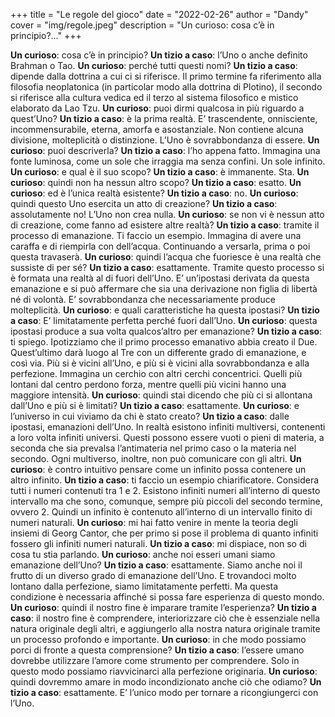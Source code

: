 +++
title = "Le regole del gioco"
date = "2022-02-26"
author = "Dandy"
cover = "img/regole.jpeg"
description = "Un curioso: cosa c’è in principio?..."
+++

**Un curioso**: cosa c’è in principio?
**Un tizio a caso**: l’Uno o anche definito Brahman o Tao.
**Un curioso**: perché tutti questi nomi?
**Un tizio a caso**: dipende dalla dottrina a cui ci si riferisce. Il primo termine fa riferimento alla filosofia neoplatonica (in particolar modo alla dottrina di Plotino), il secondo si riferisce alla cultura vedica ed il terzo al sistema filosofico e mistico elaborato da Lao Tzu.
**Un curioso**: puoi dirmi qualcosa in più riguardo a quest’Uno?
**Un tizio a caso**: è la prima realtà. E’ trascendente, onnisciente, incommensurabile, eterna, amorfa e asostanziale. Non contiene alcuna divisione, molteplicità o distinzione. L’Uno è sovrabbondanza di essere.
**Un curioso**: puoi descriverla?
**Un tizio a caso**: l’ho appena fatto. Immagina una fonte luminosa, come un sole che irraggia ma senza confini. Un sole infinito.
**Un curioso**: e qual è il suo scopo?
**Un tizio a caso**: è immanente. Sta.
**Un curioso**: quindi non ha nessun altro scopo?
**Un tizio a caso**: esatto.
**Un curioso**: ed è l’unica realtà esistente?
**Un tizio a caso**: no.
**Un curioso**: quindi questo Uno esercita un atto di creazione?
**Un tizio a caso**: assolutamente no! L’Uno non crea nulla.
**Un curioso**: se non vi è nessun atto di creazione, come fanno ad esistere altre realtà?
**Un tizio a caso**: tramite il processo di emanazione. Ti faccio un esempio. Immagina di avere una caraffa e di riempirla con dell’acqua. Continuando a versarla, prima o poi questa travaserà.
**Un curioso**: quindi l’acqua che fuoriesce è una realtà che sussiste di per sé?
**Un tizio a caso**: esattamente. Tramite questo processo si è formata una realtà al di fuori dell’Uno. E’ un’ipostasi derivata da questa emanazione e si può affermare che sia una derivazione non figlia di libertà né di volontà. E’ sovrabbondanza che necessariamente produce molteplicità.
**Un curioso**: e quali caratteristiche ha questa ipostasi?
**Un tizio a caso**: E’ limitatamente perfetta perché fuori dall’Uno.
**Un curioso**: questa ipostasi produce a sua volta qualcos’altro per emanazione?
**Un tizio a caso**: ti spiego. Ipotizziamo che il primo processo emanativo abbia creato il Due. Quest’ultimo darà luogo al Tre con un differente grado di emanazione, e così via. Più si è vicini all’Uno, e più si è vicini alla sovrabbondanza e alla perfezione. Immagina un cerchio con altri cerchi concentrici. Quelli più lontani dal centro perdono forza, mentre quelli più vicini hanno una maggiore intensità.
**Un curioso**: quindi stai dicendo che più ci si allontana dall’Uno e più si è limitati?
**Un tizio a caso**: esattamente.
**Un curioso**: e l’universo in cui viviamo da chi è stato creato?
**Un tizio a caso**: dalle ipostasi, emanazioni dell’Uno. In realtà esistono infiniti multiversi, contenenti a loro volta infiniti universi. Questi possono essere vuoti o pieni di materia, a seconda che sia prevalsa l’antimateria nel primo caso o la materia nel secondo. Ogni multiverso, inoltre, non può comunicare con gli altri.
**Un curioso**: è contro intuitivo pensare come un infinito possa contenere un altro infinito.
**Un tizio a caso**: ti faccio un esempio chiarificatore. Considera tutti i numeri contenuti tra 1 e 2. Esistono infiniti numeri all’interno di questo intervallo ma che sono, comunque, sempre più piccoli del secondo termine, ovvero 2. Quindi un infinito è contenuto all’interno di un intervallo finito di numeri naturali.
**Un curioso**: mi hai fatto venire in mente la teoria degli insiemi di Georg Cantor, che per primo si pose il problema di quanto infiniti fossero gli infiniti numeri naturali.
**Un tizio a caso**: mi dispiace, non so di cosa tu stia parlando.
**Un curioso**: anche noi esseri umani siamo emanazione dell’Uno?
**Un tizio a caso**: esattamente. Siamo anche noi il frutto di un diverso grado di emanazione dell’Uno. E trovandoci molto lontano dalla perfezione, siamo limitatamente perfetti. Ma questa condizione è necessaria affinché si possa fare esperienza di questo mondo.
**Un curioso**: quindi il nostro fine è imparare tramite l’esperienza?
**Un tizio a caso**: il nostro fine è comprendere, interiorizzare ciò che è essenziale nella natura originale degli altri, e aggiungerlo alla nostra natura originale tramite un processo profondo e importante.
**Un curioso**: in che modo possiamo porci di fronte a questa comprensione?
**Un tizio a caso**: l’essere umano dovrebbe utilizzare l’amore come strumento per comprendere. Solo in questo modo possiamo riavvicinarci alla perfezione originaria.
**Un curioso**: quindi dovremmo amare in modo incondizionato anche ciò che odiamo?
**Un tizio a caso**: esattamente. E’ l’unico modo per tornare a ricongiungerci con l’Uno.
